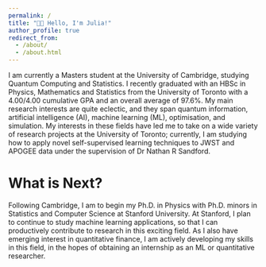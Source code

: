 ```yaml
---
permalink: /
title: "👋🏼 Hello, I'm Julia!"
author_profile: true
redirect_from: 
  - /about/
  - /about.html
---
```


I am currently a Masters student at the University of Cambridge, studying Quantum Computing and Statistics. I recently graduated with an HBSc in Physics, Mathematics and Statistics from the University of Toronto with a 4.00/4.00 cumulative GPA and an overall average of 97.6%. My main research interests are quite eclectic, and they span quantum information, artificial intelligence (AI), machine learning (ML), optimisation, and simulation. My interests in these fields have led me to take on a wide variety of research projects at the University of Toronto; currently, I am studying how to apply novel self-supervised learning techniques to JWST and APOGEE data under the supervision of Dr Nathan R Sandford. 

What is Next? 
======
Following Cambridge, I am to begin my Ph.D. in Physics with Ph.D. minors in Statistics and Computer Science at Stanford University. At Stanford, I plan to continue to study machine learning applications, so that I can productively contribute to research in this exciting field. As I also have emerging interest in quantitative finance, I am actively developing my skills in this field, in the hopes of obtaining an internship as an ML or quantitative researcher. 
